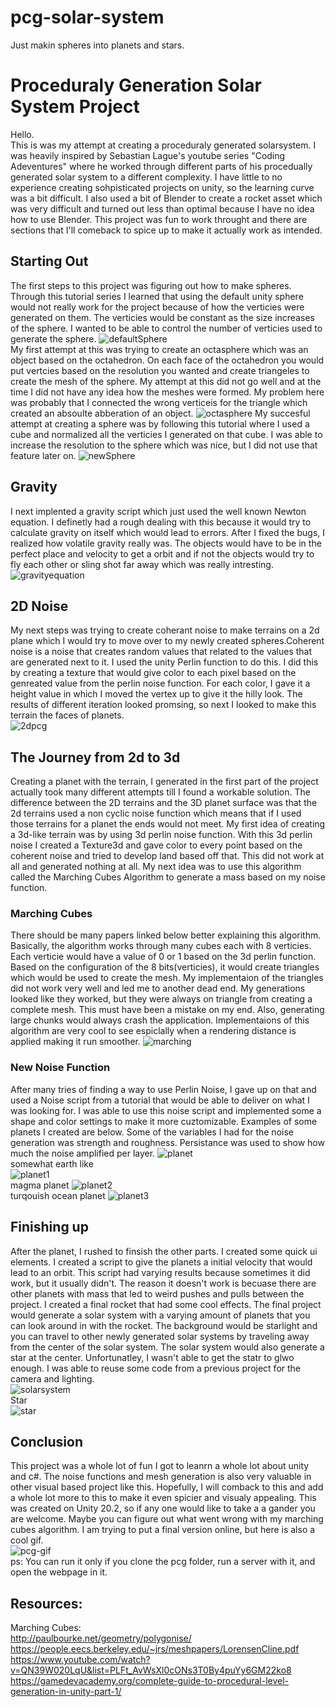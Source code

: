 # pcg-solar-system
Just makin spheres into planets and stars.


# Proceduraly Generation Solar System Project   
Hello.    
This is was my attempt at creating a proceduraly generated solarsystem. I was heavily inspired by Sebastian Lague's youtube series "Coding Adeventures"  where he worked through different parts of his procedually generated solar system to a different complexity. I have little to no experience creating sohpisticated projects on unity, so the learning curve was a bit difficult.
I also used a bit of Blender to create a rocket asset which was very difficult and turned out less than optimal because I have no idea how to use Blender. This project was fun to work throught and there are sections that I'll comeback to spice up to make it actually work as intended.   

## Starting Out
The first steps to this project was figuring out how to make spheres. Through this tutorial series I learned that using the default unity sphere would not really work for the project because of
how the verticies were generated on them. The  verticies would be constant as the size increases of the sphere. I wanted to be able to control the number of verticies used to generate the sphere.
![defaultSphere](https://github.com/8coolguy/pcg-solar-system/blob/master/Images/defaultSphere.png)   
My first attempt at this was trying to create an octasphere which was an object based on the octahedron. On each face of the octahedron you would put vertcies based on the resolution you wanted and create triangeles to create the mesh of 
the sphere. My attempt at this did not go well and at the time I did not have any idea how the meshes were formed. My problem here was probably that I connected the wrong verticeis for the triangle which created an absoulte abberation of an object. 
![octasphere](https://github.com/8coolguy/pcg-solar-system/blob/master/Images/octasphere.png)
My succesful attempt at creating a sphere was by following this tutorial where I used a cube and normalized all the verticies I generated on that cube. I was able to increase the resolution to the sphere which was nice, but I did not use that feature later on.
![newSphere](https://github.com/8coolguy/pcg-solar-system/blob/master/Images/newSphere.png)   

## Gravity
I next implented a gravity script which just used the well known Newton equation. I definetly had a rough dealing with this because it would try to calculate gravity on itself which would lead to errors. 
After I fixed the bugs, I realized how volatile gravity really was. The objects would have to be in the perfect place and velocity to get a orbit and if not the objects would try to fly each other or sling shot far away which 
was really intresting.   
![gravityequation](https://github.com/8coolguy/pcg-solar-system/blob/master/Images/gravityequation.png)
## 2D Noise   
My next steps was trying to create coherant noise to make terrains on a 2d plane which I would try to move over to my newly created spheres.Coherent noise is a noise that creates random values that related to the values that are generated next to it. I used the unity Perlin function to do this. I did this by creating a texture that would give color to each pixel based on the genreated value from the perlin noise function. For each color, I gave it a height value in which I moved the vertex up to give it the hilly look. The results of different iteration looked promsing, so next I looked to make this terrain the faces of planets.    
![2dpcg](https://github.com/8coolguy/pcg-solar-system/blob/master/Images/2dpcg.png)   

## The Journey from 2d to 3d
Creating a planet with the terrain, I generated in the first part of the project actually took many different attempts till I found a workable solution. The difference between the 2D terrains and the 3D planet surface was that the 2d terrains used a non cyclic noise function which means that if I used those terrains for a planet the ends would not meet. My first idea of creating a 3d-like terrain was by using 3d perlin noise function. With this 3d perlin noise I created a Texture3d and gave color to every point based on the coherent noise and tried to develop land based off that. This did not work at all and generated nothing at all.  My next idea was to use this algorithm called the Marching Cubes Algorithm to generate a mass based on my noise function.   
### Marching Cubes
There should be many papers linked below better explaining this algorithm. Basically, the algorithm works through many cubes each with 8 verticies. Each verticie would have a value of 0 or 1 based on the 3d perlin function. Based on the configuration of the 8 bits(verticies), it would create triangles which would be used to create the mesh. My implementaion of the triangles did not work very well and led me to another dead end. My generations looked like they worked, but they were always on triangle from creating a complete mesh. This must have been a mistake on my end. Also, generating large chunks would always crash the application. Implementaions of this algorithm are very cool to see espiclally when a rendering distance is applied making it run smoother. 
![marching](https://github.com/8coolguy/pcg-solar-system/blob/master/Images/marching.png)

### New Noise Function
After many tries of finding a way to use Perlin Noise, I gave up on that and used a Noise script from a tutorial that would be able to deliver on what I was looking for. I was able to use this noise script and implemented some a shape and color settings to make it more cuztomizable. Examples of some planets I created are below. Some of the variables I had for the noise generation was strength and roughness. Persistance was used to show how much the noise amplified per layer.
![planet](https://github.com/8coolguy/pcg-solar-system/blob/master/Images/planet.png)      
somewhat earth like    
![planet1](https://github.com/8coolguy/pcg-solar-system/blob/master/Images/planet1.png)         
magma planet
![planet2](https://github.com/8coolguy/pcg-solar-system/blob/master/Images/planet2.png)       
turqouish ocean planet
![planet3](https://github.com/8coolguy/pcg-solar-system/blob/master/Images/planet3.png)   

## Finishing up
After the planet, I rushed to finsish the other parts. I created some quick ui elements. I created a script to give the planets a initial velocity that would lead to an orbit. This script had varying results because sometimes it did work, but it usually didn't. The reason it doesn't work is becuase there are other planets with mass that led to weird pushes and pulls between the project. I created a final rocket that had some cool effects. The final project would generate a solar system with a varying amount of planets that 
you can look around in with the rocket. The background would be starlight and you can travel to other newly generated solar systems by traveling away from the center of the solar system. The solar system would also generate a star at the center. Unfortunatley, I wasn't able to get the statr to glwo enough. I was able to reuse some code from a previous project for the camera and lighting.    
![solarsystem](https://github.com/8coolguy/pcg-solar-system/blob/master/Images/solarsystem.png)   
Star   
![star](https://github.com/8coolguy/pcg-solar-system/blob/master/Images/star.png)   

## Conclusion   
This project was a whole lot of fun I got to leanrn a whole lot about unity and c#. The noise functions and mesh generation is also very valuable in other visual based project like this. Hopefully, I will comback to this and add a whole lot more to this to make it even spicier and visualy appealing. This was created on Unity 20.2, so if any one would like to take a a gander you are welcome. Maybe you can figure out what went wrong with my marching cubes algorithm. I am trying to put a final version online, but here is also a cool gif.   
![pcg-gif](https://github.com/8coolguy/pcg-solar-system/blob/master/Images/pcg-gif.gif)    
ps: You can run it only if you clone the pcg folder, run a server with it, and open the webpage in it.   
## Resources:   
Marching Cubes:    
http://paulbourke.net/geometry/polygonise/   
https://people.eecs.berkeley.edu/~jrs/meshpapers/LorensenCline.pdf   
https://www.youtube.com/watch?v=QN39W020LqU&list=PLFt_AvWsXl0cONs3T0By4puYy6GM22ko8   
https://gamedevacademy.org/complete-guide-to-procedural-level-generation-in-unity-part-1/


